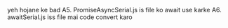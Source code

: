yeh hojane ke bad A5. PromiseAsyncSerial.js is file ko await use karke A6. awaitSerial.js iss file mai code convert karo
